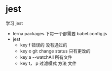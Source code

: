 # jest

学习 jest

- lerna packages 下每一个都需要 babel.config.js
- jest
  - key f 错误的 没有通过的
  - key o git change status 只有更改的
  - key a --watchAll 所有文件
  - key t， p 过滤模式 方法 文件
